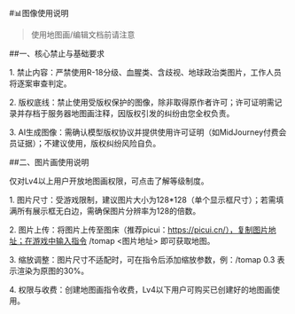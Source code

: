 #📊图像使用说明
 
>使用地图画/编辑文档前请注意
 
##一、核心禁止与基础要求
 
1. 禁止内容：严禁使用R-18分级、血腥类、含歧视、地球政治类图片，工作人员将逐案审查判定。

2. 版权底线：禁止使用受版权保护的图像，除非取得原作者许可；许可证明需记录并存档于服务器地图画注释，因版权引发的纠纷由您全权负责。

3. AI生成图像：需确认模型版权协议并提供使用许可证明（如MidJourney付费会员证据）；不建议使用，版权纠纷风险自负。
 
##二、图片画使用说明
 
仅对Lv4以上用户开放地图画权限，可点击了解等级制度。
 
1. 图片尺寸：受游戏限制，建议图片大小为128*128（单个显示框尺寸）；若需填满所有展示框无白边，需确保图片分辨率为128的倍数。

2. 图片上传：将图片上传至图床（推荐picui：https://picui.cn/），复制图片地址；在游戏中输入指令 /tomap <图片地址> 即可获取地图。

3. 缩放调整：图片尺寸不适配时，可在指令后添加缩放参数，例：/tomap  0.3 表示渲染为原图的30%。

4. 权限与收费：创建地图画指令收费，Lv4以下用户可购买已创建好的地图画使用。